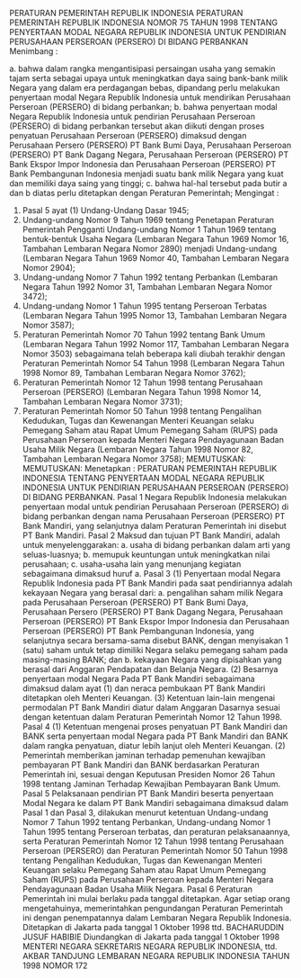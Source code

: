  PERATURAN PEMERINTAH REPUBLIK INDONESIA PERATURAN PEMERINTAH REPUBLIK INDONESIA NOMOR 75 TAHUN 1998 TENTANG PENYERTAAN MODAL NEGARA REPUBLIK INDONESIA UNTUK PENDIRIAN PERUSAHAAN PERSEROAN (PERSERO) DI BIDANG PERBANKAN
Menimbang :

a. bahwa dalam rangka mengantisipasi persaingan usaha yang semakin tajam serta sebagai upaya untuk meningkatkan daya saing bank-bank milik Negara yang dalam era perdagangan bebas, dipandang perlu melakukan penyertaan modal Negara Republik Indonesia untuk mendirikan Perusahaan Perseroan (PERSERO) di bidang perbankan;
b. bahwa penyertaan modal Negara Republik Indonesia untuk pendirian Perusahaan Perseroan (PERSERO) di bidang perbankan tersebut akan diikuti dengan proses penyatuan Perusahaan Perseroan (PERSERO) dimaksud dengan Perusahaan Persero (PERSERO) PT Bank Bumi Daya, Perusahaan Perseroan (PERSERO) PT Bank Dagang Negara, Perusahaan Perseroan (PERSERO) PT Bank Ekspor Impor Indonesia dan Perusahaan Perseroan (PERSERO) PT Bank Pembangunan Indonesia menjadi suatu bank milik Negara yang kuat dan memiliki daya saing yang tinggi;
c. bahwa hal-hal tersebut pada butir a dan b diatas perlu ditetapkan dengan Peraturan Pemerintah;
Mengingat :

1. Pasal 5 ayat (1) Undang-Undang Dasar 1945;
2. Undang-undang Nomor 9 Tahun 1969 tentang Penetapan Peraturan Pemerintah Pengganti Undang-undang Nomor 1 Tahun 1969 tentang bentuk-bentuk Usaha Negara (Lembaran Negara Tahun 1969 Nomor 16, Tambahan Lembaran Negara Nomor 2890) menjadi Undang-undang (Lembaran Negara Tahun 1969 Nomor 40, Tambahan Lembaran Negara Nomor 2904);
3. Undang-undang Nomor 7 Tahun 1992 tentang Perbankan (Lembaran Negara Tahun 1992 Nomor 31, Tambahan Lembaran Negara Nomor 3472);
4. Undang-undang Nomor 1 Tahun 1995 tentang Perseroan Terbatas (Lembaran Negara Tahun 1995 Nomor 13, Tambahan Lembaran Negara Nomor 3587);
5. Peraturan Pemerintah Nomor 70 Tahun 1992 tentang Bank Umum (Lembaran Negara Tahun 1992 Nomor 117, Tambahan Lembaran Negara Nomor 3503) sebagaimana telah beberapa kali diubah terakhir dengan Peraturan Pemerintah Nomor 54 Tahun 1998 (Lembaran Negara Tahun 1998 Nomor 89, Tambahan Lembaran Negara Nomor 3762);
6. Peraturan Pemerintah Nomor 12 Tahun 1998 tentang Perusahaan Perseroan (PERSERO) (Lembaran Negara Tahun 1998 Nomor 14, Tambahan Lembaran Negara Nomor 3731);
7. Peraturan Pemerintah Nomor 50 Tahun 1998 tentang Pengalihan Kedudukan, Tugas dan Kewenangan Menteri Keuangan selaku Pemegang Saham atau Rapat Umum Pemegang Saham (RUPS) pada Perusahaan Perseroan kepada Menteri Negara Pendayagunaan Badan Usaha Milik Negara (Lembaran Negara Tahun 1998 Nomor 82, Tambahan Lembaran Negara Nomor 3758);
MEMUTUSKAN:
MEMUTUSKAN:
 Menetapkan : PERATURAN PEMERINTAH REPUBLIK INDONESIA TENTANG PENYERTAAN MODAL NEGARA REPUBLIK INDONESIA UNTUK PENDIRIAN PERUSAHAAN PERSEROAN (PERSERO) DI BIDANG PERBANKAN.
Pasal 1
Negara Republik Indonesia melakukan penyertaan modal untuk pendirian Perusahaan Perseroan (PERSERO) di bidang perbankan dengan nama Perusahaan Perseroan (PERSERO) PT Bank Mandiri, yang selanjutnya dalam Peraturan Pemerintah ini disebut PT Bank Mandiri.
Pasal 2
Maksud dan tujuan PT Bank Mandiri, adalah untuk menyelenggarakan:
a. usaha di bidang perbankan dalam arti yang seluas-luasnya;
b. memupuk keuntungan untuk meningkatkan nilai perusahaan;
c. usaha-usaha lain yang menunjang kegiatan sebagaimana dimaksud huruf a.
Pasal 3
(1) Penyertaan modal Negara Republik Indonesia pada PT Bank Mandiri pada saat pendiriannya adalah kekayaan Negara yang berasal dari:
a. pengalihan saham milik Negara pada Perusahaan Perseroan (PERSERO) PT Bank Bumi Daya, Perusahaan Persero (PERSERO) PT Bank Dagang Negara, Perusahaan Perseroan (PERSERO) PT Bank Ekspor Impor Indonesia dan Perusahaan Perseroan (PERSERO) PT Bank Pembangunan Indonesia, yang selanjutnya secara bersama-sama disebut BANK, dengan menyisakan 1 (satu) saham untuk tetap dimiliki Negara selaku pemegang saham pada masing-masing BANK; dan
b. kekayaan Negara yang dipisahkan yang berasal dari Anggaran Pendapatan dan Belanja Negara.
(2) Besarnya penyertaan modal Negara Pada PT Bank Mandiri sebagaimana dimaksud dalam ayat (1) dan neraca pembukaan PT Bank Mandiri ditetapkan oleh Menteri Keuangan.
(3) Ketentuan lain-lain mengenai permodalan PT Bank Mandiri diatur dalam Anggaran Dasarnya sesuai dengan ketentuan dalam Peraturan Pemerintah Nomor 12 Tahun 1998.
Pasal 4
(1) Ketentuan mengenai proses penyatuan PT Bank Mandiri dan BANK serta penyertaan modal Negara pada PT Bank Mandiri dan BANK dalam rangka penyatuan, diatur lebih lanjut oleh Menteri Keuangan.
(2) Pemerintah memberikan jaminan terhadap pemenuhan kewajiban pembayaran PT Bank Mandiri dan BANK berdasarkan Peraturan Pemerintah ini, sesuai dengan Keputusan Presiden Nomor 26 Tahun 1998 tentang Jaminan Terhadap Kewajiban Pembayaran Bank Umum.
Pasal 5
Pelaksanaan pendirian PT Bank Mandiri beserta penyertaan Modal Negara ke dalam PT Bank Mandiri sebagaimana dimaksud dalam Pasal 1 dan Pasal 3, dilakukan menurut ketentuan Undang-undang Nomor 7 Tahun 1992 tentang Perbankan, Undang-undang Nomor 1 Tahun 1995 tentang Perseroan terbatas, dan peraturan pelaksanaannya, serta Peraturan Pemerintah Nomor 12 Tahun 1998 tentang Perusahaan Perseroan (PERSERO) dan Peraturan Pemerintah Nomor 50 Tahun 1998 tentang Pengalihan Kedudukan, Tugas dan Kewenangan Menteri Keuangan selaku Pemegang Saham atau Rapat Umum Pemegang Saham (RUPS) pada Perusahaan Perseroan kepada Menteri Negara Pendayagunaan Badan Usaha Milik Negara.
Pasal 6
Peraturan Pemerintah ini mulai berlaku pada tanggal ditetapkan.
Agar setiap orang mengetahuinya, memerintahkan pengundangan Peraturan Pemerintah ini dengan penempatannya dalam Lembaran Negara Republik Indonesia. Ditetapkan di Jakarta pada tanggal 1 Oktober 1998 ttd. BACHARUDDIN JUSUF HABIBIE Diundangkan di Jakarta pada tanggal 1 Oktober 1998 MENTERI NEGARA SEKRETARIS NEGARA REPUBLIK INDONESIA, ttd. AKBAR TANDJUNG LEMBARAN NEGARA REPUBLIK INDONESIA TAHUN 1998 NOMOR 172